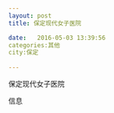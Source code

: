 ```yaml
--- 
layout: post 
title: 保定现代女子医院

date:   2016-05-03 13:39:56 
categories:其他  
city:保定
  
--- 
```

   
保定现代女子医院

信息

